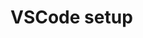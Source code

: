 # VSCode setup

<!-- 
TODO: Add VSCode tips here.

Example configuration:
https://discordapp.com/channels/691052431525675048/742884593551802431/825716982455730226

-->